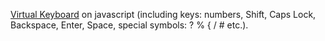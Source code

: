 <a href="https://victor-tsisar.github.io/virtualKeyboard/">Virtual Keyboard</a> on javascript (including keys: numbers, Shift, Caps Lock, Backspace, Enter, Space, special symbols: ? % { / #  etc.).